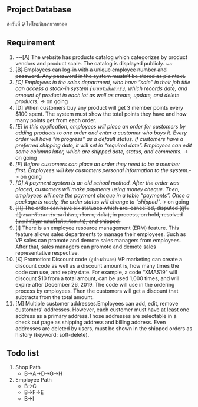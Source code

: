## Project Database
ส่งวันที่ 9 ไฟไหมชิบหายวายวอด

## Requirement
1. ~~[A] The website has products catalog which categorizes by product vendors and product scale. The catalog is displayed publicly. ~~
2. ~~[B] Employees can log-in with a unique employee number and password. Any password in the system mustn’t be stored as plaintext.~~
3. _[C] Employees in the sales department, who have “sale” in their job title can access a stock-in system (ระบบรับสินค้าเข้า), which records date, and amount of product in each lot as well as create, update, and delete products._ -> on going
4. [D] When customers buy any product will get 3 member points every $100 spent. The system must show the total points they have and how many points get from each order.
5. _[E] In this application, employees will place an order for customers by adding products to one order and enter a customer who buys it. Every order will have “in progress” as a default status. If customers have a preferred shipping date, it will set in “required date”. Employees can edit some columns later, which are shipped date, status, and comments._ -> on going
6. _[F] Before customers can place an order they need to be a member first. Employees will key customers personal information to the system._-> on going
7. _[G] A payment system is an old school method. After the order was placed, customers will make payments using money cheque. Then, employees will note the payment cheque in a table “payments”. Once a package is ready, the order status will change to “shipped”._-> on going
8. ~~[H] The order can have six statuses which are: cancelled, disputed (ผู้รับปฏิเสธการรับของ เช่น ของไม่ครบ, เสียหาย, ส่งผิด), in process, on hold, resolved (เคยเกิดปัญหา แต่แก้ไขเรียบร้อยแล้ว), and shipped.~~
9. [I] There is an employee resource management (ERM) feature. This feature allows sales departments to manage their employees. Such as VP sales can promote and demote sales managers from employees. After that, sales managers can promote and demote sales representative respective.
10. [K] Promotion: Discount code (คูปองส่วนลด) VP marketing can create a discount code as well as a discount amount is, how many times the code can use, and expiry date. For example, a code “XMAS19” will discount $10 from a total amount, can be used 1,000 times, and will expire after December 26, 2019. The code will use in the ordering process by employees. Then the customers will get a discount that subtracts from the total amount.
11. [M] Multiple customer addresses.Employees can add, edit, remove customers' addresses. However, each customer must have at least one address as a primary address.Those addresses are selectable in a check out page as shipping address and billing address.
Even addresses are deleted by users, must be shown in the shipped orders as history (keyword: soft-delete).

## Todo list
1. Shop Path
    * B->A->D->G->H
2. Employee Path
    * B->C
    * B->F->E
    * B->I
